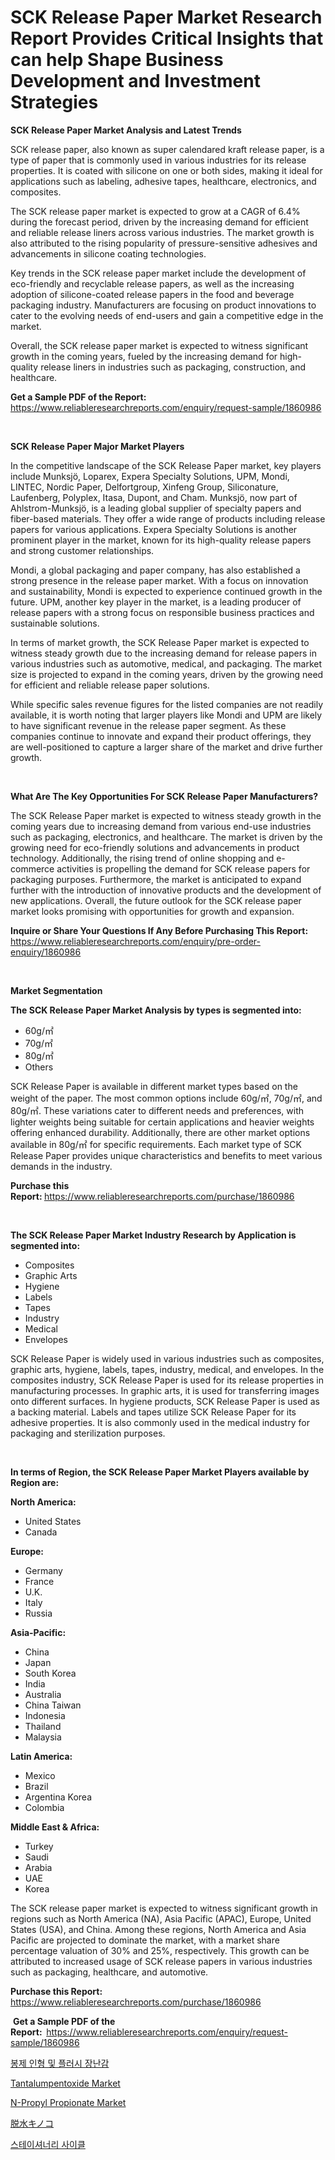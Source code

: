 <p><h1>SCK Release Paper Market Research Report Provides Critical Insights that can help Shape Business Development and Investment Strategies</h1></p><p><strong>SCK Release Paper Market Analysis and Latest Trends</strong></p>
<p><p>SCK release paper, also known as super calendared kraft release paper, is a type of paper that is commonly used in various industries for its release properties. It is coated with silicone on one or both sides, making it ideal for applications such as labeling, adhesive tapes, healthcare, electronics, and composites.</p><p>The SCK release paper market is expected to grow at a CAGR of 6.4% during the forecast period, driven by the increasing demand for efficient and reliable release liners across various industries. The market growth is also attributed to the rising popularity of pressure-sensitive adhesives and advancements in silicone coating technologies.</p><p>Key trends in the SCK release paper market include the development of eco-friendly and recyclable release papers, as well as the increasing adoption of silicone-coated release papers in the food and beverage packaging industry. Manufacturers are focusing on product innovations to cater to the evolving needs of end-users and gain a competitive edge in the market.</p><p>Overall, the SCK release paper market is expected to witness significant growth in the coming years, fueled by the increasing demand for high-quality release liners in industries such as packaging, construction, and healthcare.</p></p>
<p><strong>Get a Sample PDF of the Report:&nbsp;</strong> <a href="https://www.reliableresearchreports.com/enquiry/request-sample/1860986">https://www.reliableresearchreports.com/enquiry/request-sample/1860986</a></p>
<p>&nbsp;</p>
<p><strong>SCK Release Paper Major Market Players</strong></p>
<p><p>In the competitive landscape of the SCK Release Paper market, key players include Munksjö, Loparex, Expera Specialty Solutions, UPM, Mondi, LINTEC, Nordic Paper, Delfortgroup, Xinfeng Group, Siliconature, Laufenberg, Polyplex, Itasa, Dupont, and Cham. Munksjö, now part of Ahlstrom-Munksjö, is a leading global supplier of specialty papers and fiber-based materials. They offer a wide range of products including release papers for various applications. Expera Specialty Solutions is another prominent player in the market, known for its high-quality release papers and strong customer relationships.</p><p>Mondi, a global packaging and paper company, has also established a strong presence in the release paper market. With a focus on innovation and sustainability, Mondi is expected to experience continued growth in the future. UPM, another key player in the market, is a leading producer of release papers with a strong focus on responsible business practices and sustainable solutions.</p><p>In terms of market growth, the SCK Release Paper market is expected to witness steady growth due to the increasing demand for release papers in various industries such as automotive, medical, and packaging. The market size is projected to expand in the coming years, driven by the growing need for efficient and reliable release paper solutions.</p><p>While specific sales revenue figures for the listed companies are not readily available, it is worth noting that larger players like Mondi and UPM are likely to have significant revenue in the release paper segment. As these companies continue to innovate and expand their product offerings, they are well-positioned to capture a larger share of the market and drive further growth.</p></p>
<p>&nbsp;</p>
<p><strong>What Are The Key Opportunities For SCK Release Paper Manufacturers?</strong></p>
<p><p>The SCK Release Paper market is expected to witness steady growth in the coming years due to increasing demand from various end-use industries such as packaging, electronics, and healthcare. The market is driven by the growing need for eco-friendly solutions and advancements in product technology. Additionally, the rising trend of online shopping and e-commerce activities is propelling the demand for SCK release papers for packaging purposes. Furthermore, the market is anticipated to expand further with the introduction of innovative products and the development of new applications. Overall, the future outlook for the SCK release paper market looks promising with opportunities for growth and expansion.</p></p>
<p><strong>Inquire or Share Your Questions If Any Before Purchasing This Report:</strong> <a href="https://www.reliableresearchreports.com/enquiry/pre-order-enquiry/1860986">https://www.reliableresearchreports.com/enquiry/pre-order-enquiry/1860986</a></p>
<p>&nbsp;</p>
<p><strong>Market Segmentation</strong></p>
<p><strong>The SCK Release Paper Market Analysis by types is segmented into:</strong></p>
<p><ul><li>60g/㎡</li><li>70g/㎡</li><li>80g/㎡</li><li>Others</li></ul></p>
<p><p>SCK Release Paper is available in different market types based on the weight of the paper. The most common options include 60g/㎡, 70g/㎡, and 80g/㎡. These variations cater to different needs and preferences, with lighter weights being suitable for certain applications and heavier weights offering enhanced durability. Additionally, there are other market options available in 80g/㎡ for specific requirements. Each market type of SCK Release Paper provides unique characteristics and benefits to meet various demands in the industry.</p></p>
<p><strong>Purchase this Report:&nbsp;</strong><a href="https://www.reliableresearchreports.com/purchase/1860986">https://www.reliableresearchreports.com/purchase/1860986</a></p>
<p>&nbsp;</p>
<p><strong>The SCK Release Paper Market Industry Research by Application is segmented into:</strong></p>
<p><ul><li>Composites</li><li>Graphic Arts</li><li>Hygiene</li><li>Labels</li><li>Tapes</li><li>Industry</li><li>Medical</li><li>Envelopes</li></ul></p>
<p><p>SCK Release Paper is widely used in various industries such as composites, graphic arts, hygiene, labels, tapes, industry, medical, and envelopes. In the composites industry, SCK Release Paper is used for its release properties in manufacturing processes. In graphic arts, it is used for transferring images onto different surfaces. In hygiene products, SCK Release Paper is used as a backing material. Labels and tapes utilize SCK Release Paper for its adhesive properties. It is also commonly used in the medical industry for packaging and sterilization purposes.</p></p>
<p>&nbsp;</p>
<p><strong>In terms of Region, the SCK Release Paper Market Players available by Region are:</strong></p>
<p>
    <p> <strong> North America: </strong>
        <ul>
            <li>United States</li>
            <li>Canada</li>
        </ul>
        </p> 
    <p> <strong> Europe: </strong>
        <ul>
            <li>Germany</li>
            <li>France</li>
            <li>U.K.</li>
            <li>Italy</li>
            <li>Russia</li>
        </ul>
        </p> 
    <p> <strong> Asia-Pacific: </strong>
        <ul>
            <li>China</li>
            <li>Japan</li>
            <li>South Korea</li>
            <li>India</li>
            <li>Australia</li>
            <li>China Taiwan</li>
            <li>Indonesia</li>
            <li>Thailand</li>
            <li>Malaysia</li>
        </ul>
        </p> 
    <p> <strong> Latin America: </strong>
        <ul>
            <li>Mexico</li>
            <li>Brazil</li>
            <li>Argentina Korea</li>
            <li>Colombia</li>
        </ul>
        </p> 
    <p> <strong> Middle East & Africa: </strong>
        <ul>
            <li>Turkey</li>
            <li>Saudi</li>
            <li>Arabia</li>
            <li>UAE</li>
            <li>Korea</li>
        </ul>
    </p>
    </p>
<p><p>The SCK release paper market is expected to witness significant growth in regions such as North America (NA), Asia Pacific (APAC), Europe, United States (USA), and China. Among these regions, North America and Asia Pacific are projected to dominate the market, with a market share percentage valuation of 30% and 25%, respectively. This growth can be attributed to increased usage of SCK release papers in various industries such as packaging, healthcare, and automotive.</p></p>
<p><strong>Purchase this Report: </strong><a href="https://www.reliableresearchreports.com/purchase/1860986">https://www.reliableresearchreports.com/purchase/1860986</a></p>
<p>&nbsp;<strong>Get a Sample PDF of the Report:&nbsp;&nbsp;</strong><a href="https://www.reliableresearchreports.com/enquiry/request-sample/1860986">https://www.reliableresearchreports.com/enquiry/request-sample/1860986</a></p>
<p><strong></strong></p>
<p><p><a href="https://medium.com/@frankfurter67567/stuffed-amp-plush-toys-%EC%8B%9C%EC%9E%A5-%EA%B7%9C%EB%AA%A8%EB%8A%94-%EA%B8%80%EB%A1%9C%EB%B2%8C-%EC%82%B0%EC%97%85%EC%97%90%EC%84%9C-%EC%B5%9C%EC%83%81%EC%9D%98-%EB%A7%88%EC%BC%80%ED%8C%85-%EC%B1%84%EB%84%90%EC%9D%84-%EB%B3%B4%EC%97%AC%EC%A4%8D%EB%8B%88%EB%8B%A4-bc6d99cd93f8">봉제 인형 및 플러시 장난감</a></p><p><a href="https://github.com/edytherolanlouisejk1miz0wig/Market-Research-Report-List-1/blob/main/tantalumpentoxide-market.md">Tantalumpentoxide Market</a></p><p><a href="https://github.com/RoccoManning/Market-Research-Report-List-4/blob/main/n-propyl-propionate-market.md">N-Propyl Propionate Market</a></p><p><a href="https://medium.com/@annchovey2023/%E4%B9%BE%E7%87%A5%E3%81%97%E3%81%9F%E3%82%AD%E3%83%8E%E3%82%B3%E5%B8%82%E5%A0%B4%E3%81%AF-2021%E5%B9%B4%E3%81%BE%E3%81%A7%E3%81%AE%E5%B8%82%E5%A0%B4%E3%82%B7%E3%82%A7%E3%82%A2-%E3%82%B5%E3%82%A4%E3%82%BA-%E4%BA%88%E6%B8%AC%E3%82%92%E4%B8%BB%E3%81%AA%E7%84%A6%E7%82%B9%E3%81%AB%E3%81%97%E3%81%A6%E3%81%84%E3%81%BE%E3%81%99-31815b5616d1">脱水キノコ</a></p><p><a href="https://medium.com/@mujgankortalih/%EC%A0%95%EC%B0%A9-%EC%9E%90%EC%A0%84%EA%B1%B0-%EC%8B%9C%EC%9E%A5-%EC%9C%A0%ED%98%95-%EC%9D%91%EC%9A%A9-%EB%B0%8F-%EC%A7%80%EB%A6%AC%EC%97%90-%EB%8C%80%ED%95%9C-%ED%8F%AC%EA%B4%84%EC%A0%81-%ED%8F%89%EA%B0%80-02d9ffb6936c">스테이셔너리 사이클</a></p></p>